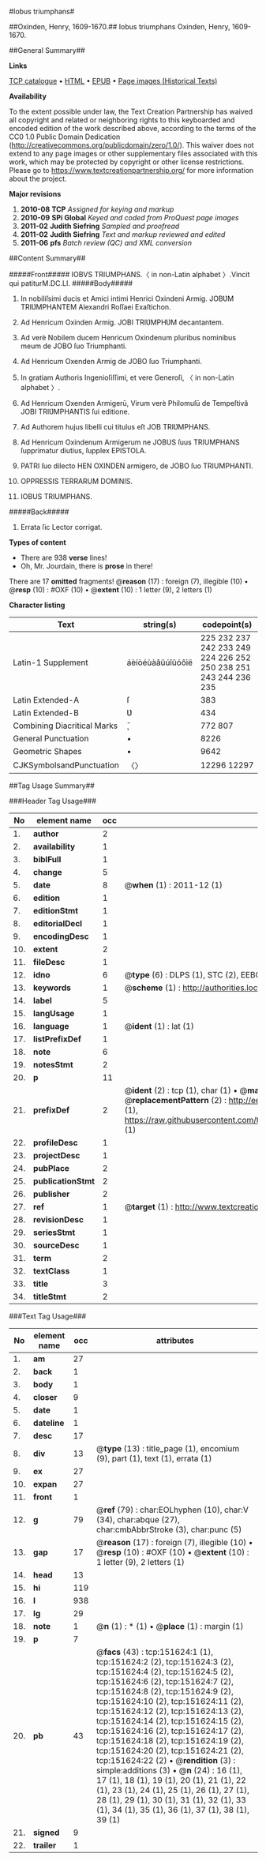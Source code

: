 #Iobus triumphans#

##Oxinden, Henry, 1609-1670.##
Iobus triumphans
Oxinden, Henry, 1609-1670.

##General Summary##

**Links**

[TCP catalogue](http://www.ota.ox.ac.uk/tcp/)  • 
[HTML](http://tei.it.ox.ac.uk/tcp/Texts-HTML/free/A90/A90301.html)  • 
[EPUB](http://tei.it.ox.ac.uk/tcp/Texts-EPUB/free/A90/A90301.epub) • 
[Page images (Historical Texts)](https://historicaltexts.jisc.ac.uk/eebo-43077551e)

**Availability**

To the extent possible under law, the Text Creation Partnership has waived all copyright and related or neighboring rights to this keyboarded and encoded edition of the work described above, according to the terms of the CC0 1.0 Public Domain Dedication (http://creativecommons.org/publicdomain/zero/1.0/). This waiver does not extend to any page images or other supplementary files associated with this work, which may be protected by copyright or other license restrictions. Please go to https://www.textcreationpartnership.org/ for more information about the project.

**Major revisions**

1. __2010-08__ __TCP__ *Assigned for keying and markup*
1. __2010-09__ __SPi Global__ *Keyed and coded from ProQuest page images*
1. __2011-02__ __Judith Siefring__ *Sampled and proofread*
1. __2011-02__ __Judith Siefring__ *Text and markup reviewed and edited*
1. __2011-06__ __pfs__ *Batch review (QC) and XML conversion*

##Content Summary##

#####Front#####
IOBVS TRIUMPHANS.〈 in non-Latin alphabet 〉.Vincit qui patiturM.DC.LI.
#####Body#####

1. In nobiliſsimi ducis et Amici intimi Henrici Oxindeni Armig. JOBƲM TRIƲMPHANTEM Alexandri Roſſaei Exaſtichon.

1. Ad Henricum Oxinden Armig. JOBI TRIƲMPHƲM decantantem.

1. Ad verè Nobilem ducem Henricum Oxindenum pluribus nominibus meum de JOBO ſuo Triumphanti.

1. Ad Henricum Oxenden Armig de JOBO ſuo Triumphanti.

1. In gratiam Authoris Ingenioſiſſimi, et vere Generoſi, 〈 in non-Latin alphabet 〉.

1. Ad Henricum Oxenden Armigerū, Virum verè Philomuſū de Tempeſtivâ
JOBI TRIƲMPHANTIS ſui editione.

1. Ad Authorem hujus libelli cui titulus eſt JOB TRIƲMPHANS.

1. Ad Henricum Oxindenum Armigerum ne JOBUS ſuus TRIUMPHANS ſupprimatur diutius, ſupplex EPISTOLA.

1. PATRI ſuo dilecto HEN OXINDEN armigero, de JOBO ſuo TRIUMPHANTI.

1. OPPRESSIS TERRARUM DOMINIS.

1. IOBUS TRIUMPHANS.

#####Back#####

1. Errata ſic Lector corrigat.

**Types of content**

  * There are 938 **verse** lines!
  * Oh, Mr. Jourdain, there is **prose** in there!

There are 17 **omitted** fragments! 
 @__reason__ (17) : foreign (7), illegible (10)  •  @__resp__ (10) : #OXF (10)  •  @__extent__ (10) : 1 letter (9), 2 letters (1)

**Character listing**


|Text|string(s)|codepoint(s)|
|---|---|---|
|Latin-1 Supplement|áèíòéùàâüúîûóôìë|225 232 237 242 233 249 224 226 252 250 238 251 243 244 236 235|
|Latin Extended-A|ſ|383|
|Latin Extended-B|Ʋ|434|
|Combining             Diacritical Marks|̧̄|772 807|
|General Punctuation|•|8226|
|Geometric Shapes|▪|9642|
|CJKSymbolsandPunctuation|〈〉|12296 12297|

##Tag Usage Summary##

###Header Tag Usage###

|No|element name|occ|attributes|
|---|---|---|---|
|1.|__author__|2||
|2.|__availability__|1||
|3.|__biblFull__|1||
|4.|__change__|5||
|5.|__date__|8| @__when__ (1) : 2011-12 (1)|
|6.|__edition__|1||
|7.|__editionStmt__|1||
|8.|__editorialDecl__|1||
|9.|__encodingDesc__|1||
|10.|__extent__|2||
|11.|__fileDesc__|1||
|12.|__idno__|6| @__type__ (6) : DLPS (1), STC (2), EEBO-CITATION (1), OCLC (1), VID (1)|
|13.|__keywords__|1| @__scheme__ (1) : http://authorities.loc.gov/ (1)|
|14.|__label__|5||
|15.|__langUsage__|1||
|16.|__language__|1| @__ident__ (1) : lat (1)|
|17.|__listPrefixDef__|1||
|18.|__note__|6||
|19.|__notesStmt__|2||
|20.|__p__|11||
|21.|__prefixDef__|2| @__ident__ (2) : tcp (1), char (1)  •  @__matchPattern__ (2) : ([0-9\-]+):([0-9IVX]+) (1), (.+) (1)  •  @__replacementPattern__ (2) : http://eebo.chadwyck.com/downloadtiff?vid=$1&page=$2 (1), https://raw.githubusercontent.com/textcreationpartnership/Texts/master/tcpchars.xml#$1 (1)|
|22.|__profileDesc__|1||
|23.|__projectDesc__|1||
|24.|__pubPlace__|2||
|25.|__publicationStmt__|2||
|26.|__publisher__|2||
|27.|__ref__|1| @__target__ (1) : http://www.textcreationpartnership.org/docs/. (1)|
|28.|__revisionDesc__|1||
|29.|__seriesStmt__|1||
|30.|__sourceDesc__|1||
|31.|__term__|2||
|32.|__textClass__|1||
|33.|__title__|3||
|34.|__titleStmt__|2||


###Text Tag Usage###

|No|element name|occ|attributes|
|---|---|---|---|
|1.|__am__|27||
|2.|__back__|1||
|3.|__body__|1||
|4.|__closer__|9||
|5.|__date__|1||
|6.|__dateline__|1||
|7.|__desc__|17||
|8.|__div__|13| @__type__ (13) : title_page (1), encomium (9), part (1), text (1), errata (1)|
|9.|__ex__|27||
|10.|__expan__|27||
|11.|__front__|1||
|12.|__g__|79| @__ref__ (79) : char:EOLhyphen (10), char:V (34), char:abque (27), char:cmbAbbrStroke (3), char:punc (5)|
|13.|__gap__|17| @__reason__ (17) : foreign (7), illegible (10)  •  @__resp__ (10) : #OXF (10)  •  @__extent__ (10) : 1 letter (9), 2 letters (1)|
|14.|__head__|13||
|15.|__hi__|119||
|16.|__l__|938||
|17.|__lg__|29||
|18.|__note__|1| @__n__ (1) : * (1)  •  @__place__ (1) : margin (1)|
|19.|__p__|7||
|20.|__pb__|43| @__facs__ (43) : tcp:151624:1 (1), tcp:151624:2 (2), tcp:151624:3 (2), tcp:151624:4 (2), tcp:151624:5 (2), tcp:151624:6 (2), tcp:151624:7 (2), tcp:151624:8 (2), tcp:151624:9 (2), tcp:151624:10 (2), tcp:151624:11 (2), tcp:151624:12 (2), tcp:151624:13 (2), tcp:151624:14 (2), tcp:151624:15 (2), tcp:151624:16 (2), tcp:151624:17 (2), tcp:151624:18 (2), tcp:151624:19 (2), tcp:151624:20 (2), tcp:151624:21 (2), tcp:151624:22 (2)  •  @__rendition__ (3) : simple:additions (3)  •  @__n__ (24) : 16 (1), 17 (1), 18 (1), 19 (1), 20 (1), 21 (1), 22 (1), 23 (1), 24 (1), 25 (1), 26 (1), 27 (1), 28 (1), 29 (1), 30 (1), 31 (1), 32 (1), 33 (1), 34 (1), 35 (1), 36 (1), 37 (1), 38 (1), 39 (1)|
|21.|__signed__|9||
|22.|__trailer__|1||
